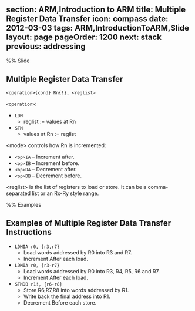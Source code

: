 section: ARM,Introduction to ARM
title: Multiple Register Data Transfer
icon: compass
date: 2012-03-03
tags: ARM,IntroductionToARM,Slide
layout: page
pageOrder: 1200
next: stack
previous: addressing
----

%% Slide
  
## Multiple Register Data Transfer

<div class="format"><code>&lt;operation&gt;{cond}<mode> Rn{!}, &lt;reglist&gt;</code></div>

`<operation>`:

* `LDM`
  * reglist := values at Rn
* `STM`
  * values at Rn := reglist

&lt;mode&gt; controls how Rn is incremented:

* `<op>IA` – Increment after.
* `<op>IB` – Increment before.
* `<op>DA` – Decrement after.
* `<op>DB` – Decrement before.

&lt;reglist&gt; is the list of registers to load or store. It can be a comma-separated list or an Rx-Ry style range.
  
%% Examples
  
## Examples of Multiple Register Data Transfer Instructions

* `LDMIA r0, {r3,r7}`
  * Load words addressed by R0 into R3 and R7.
  * Increment After each load.
* `LDMIA r0, {r3-r7}`
  * Load words addressed by R0 into R3, R4, R5, R6 and R7.
  * Increment After each load.
* `STMDB r1!, {r6-r8}`
  * Store R6,R7,R8 into words addressed by R1.
  * Write back the final address into R1.
  * Decrement Before each store.
